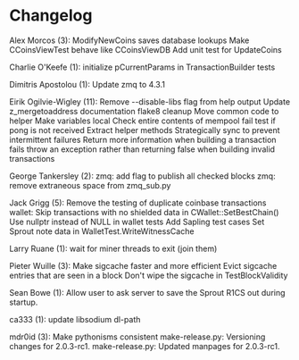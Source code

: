 Changelog
=========

Alex Morcos (3):
      ModifyNewCoins saves database lookups
      Make CCoinsViewTest behave like CCoinsViewDB
      Add unit test for UpdateCoins

Charlie O'Keefe (1):
      initialize pCurrentParams in TransactionBuilder tests

Dimitris Apostolou (1):
      Update zmq to 4.3.1

Eirik Ogilvie-Wigley (11):
      Remove --disable-libs flag from help output
      Update z_mergetoaddress documentation
      flake8 cleanup
      Move common code to helper
      Make variables local
      Check entire contents of mempool
      fail test if pong is not received
      Extract helper methods
      Strategically sync to prevent intermittent failures
      Return more information when building a transaction fails
      throw an exception rather than returning false when building invalid transactions

George Tankersley (2):
      zmq: add flag to publish all checked blocks
      zmq: remove extraneous space from zmq_sub.py

Jack Grigg (5):
      Remove the testing of duplicate coinbase transactions
      wallet: Skip transactions with no shielded data in CWallet::SetBestChain()
      Use nullptr instead of NULL in wallet tests
      Add Sapling test cases
      Set Sprout note data in WalletTest.WriteWitnessCache

Larry Ruane (1):
      wait for miner threads to exit (join them)

Pieter Wuille (3):
      Make sigcache faster and more efficient
      Evict sigcache entries that are seen in a block
      Don't wipe the sigcache in TestBlockValidity

Sean Bowe (1):
      Allow user to ask server to save the Sprout R1CS out during startup.

ca333 (1):
      update libsodium dl-path

mdr0id (3):
      Make pythonisms consistent
      make-release.py: Versioning changes for 2.0.3-rc1.
      make-release.py: Updated manpages for 2.0.3-rc1.

